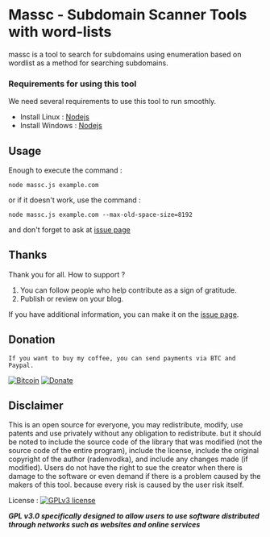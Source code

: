 # Massc - Subdomain Scanner Tools with word-lists

massc is a tool to search for subdomains using enumeration based on wordlist as a method for searching subdomains.

### Requirements for using this tool

We need several requirements to use this tool to run smoothly.

- Install Linux   :  [Nodejs](https://nodejs.org/en/download/)
- Install Windows :  [Nodejs](https://nodejs.org/en/download/)


Usage
----

Enough to execute the command :

    node massc.js example.com

or if it doesn't work, use the command : 
    
    node massc.js example.com --max-old-space-size=8192

and don't forget to ask at [issue page](https://github.com/radenvodka/massc/issues)


## Thanks

Thank you for all.  How to support ?

1. You can follow people who help contribute as a sign of gratitude.
2. Publish or review on your blog. 

If you have additional information, you can make it on the [issue page](https://github.com/radenvodka/Recsech/issues).

## Donation 

    If you want to buy my coffee, you can send payments via BTC and Paypal.

[![Bitcoin](https://img.balancebadge.io/btc/14MjRX4476hh8gwFNCj6GCAsSQuj42qUVf.svg)](https://www.blockchain.com/btc/address/14MjRX4476hh8gwFNCj6GCAsSQuj42qUVf)
[![Donate](https://img.shields.io/badge/Donate-PayPal-green.svg)](https://paypal.me/radenvodka)

## Disclaimer

This is an open source for everyone, you may redistribute, modify, use patents and use privately without any obligation to redistribute. but it should be noted to include the source code of the library that was modified (not the source code of the entire program), include the license, include the original copyright of the author (radenvodka), and include any changes made (if modified). Users do not have the right to sue the creator when there is damage to the software or even demand if there is a problem caused by the makers of this tool. because every risk is caused by the user risk itself.


License : [![GPLv3 license](https://img.shields.io/badge/License-GPLv3-blue.svg)](http://perso.crans.org/besson/LICENSE.html)

***GPL v3.0 specifically designed to allow users to use software distributed through networks such as websites and online services***
